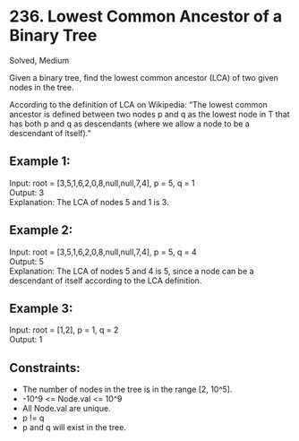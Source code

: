 # 236. Lowest Common Ancestor of a Binary Tree
Solved, Medium

Given a binary tree, find the lowest common ancestor (LCA) of two given nodes in the tree.  

According to the definition of LCA on Wikipedia: “The lowest common ancestor is defined between two nodes p and q as the lowest node in T that has both p and q as descendants 
(where we allow a node to be a descendant of itself).”  
 
 

Example 1:
---
Input: root = [3,5,1,6,2,0,8,null,null,7,4], p = 5, q = 1  
Output: 3  
Explanation: The LCA of nodes 5 and 1 is 3.  

Example 2:
---
Input: root = [3,5,1,6,2,0,8,null,null,7,4], p = 5, q = 4  
Output: 5  
Explanation: The LCA of nodes 5 and 4 is 5, since a node can be a descendant of itself according to the LCA definition.  

Example 3:
---
Input: root = [1,2], p = 1, q = 2  
Output: 1  
 

Constraints:
---
* The number of nodes in the tree is in the range [2, 10^5].
* -10^9 <= Node.val <= 10^9
* All Node.val are unique.
* p != q
* p and q will exist in the tree.
